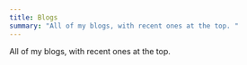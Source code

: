 ```yaml
---
title: Blogs
summary: "All of my blogs, with recent ones at the top. " 
---
```

All of my blogs, with recent ones at the top. 